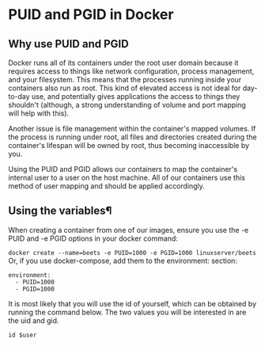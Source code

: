 # PUID and PGID in Docker

## Why use PUID and PGID

Docker runs all of its containers under the root user domain because it requires access to things like network configuration, process management, and your filesystem. This means that the processes running inside your containers also run as root. This kind of elevated access is not ideal for day-to-day use, and potentially gives applications the access to things they shouldn't (although, a strong understanding of volume and port mapping will help with this).

Another issue is file management within the container's mapped volumes. If the process is running under root, all files and directories created during the container's lifespan will be owned by root, thus becoming inaccessible by you.

Using the PUID and PGID allows our containers to map the container's internal user to a user on the host machine. All of our containers use this method of user mapping and should be applied accordingly.

## Using the variables¶
When creating a container from one of our images, ensure you use the -e PUID and -e PGID options in your docker command:


`docker create --name=beets -e PUID=1000 -e PGID=1000 linuxserver/beets`
Or, if you use docker-compose, add them to the environment: section:

```
environment:
  - PUID=1000
  - PGID=1000
```
It is most likely that you will use the id of yourself, which can be obtained by running the command below. The two values you will be interested in are the uid and gid.


`id $user`
